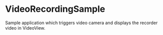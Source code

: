 # VideoRecordingSample

Sample application which triggers video camera and displays the recorder video in VideoView.
